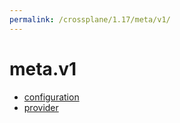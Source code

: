 ```yaml
---
permalink: /crossplane/1.17/meta/v1/
---
```


# meta.v1



* [configuration](configuration.md)
* [provider](provider.md)